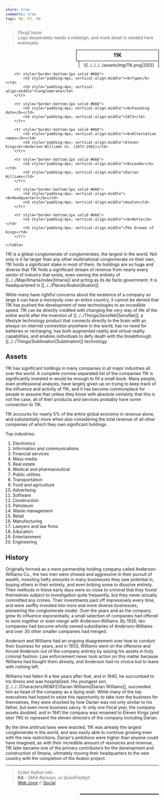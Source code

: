 ```yaml
---  
share: true  
comments: true  
tags: RD, PZ, DW  
---  
```

> [!bug] Issue  
> Logo desperately needs a redesign, and more detail is needed here eventually.  
  
<div>  
  <span style="float:right; width:260px; margin-left:14px; border:2px solid #666; line-height:1.5; font-size:larger; font-weight:bold; text-align:center; padding:4px">11K</span>  
  </div>  
  
  <span style="float:right; clear:right; width:260px; margin-left:14px; border-left:2px solid #666; border-right:2px solid #666; border-collapse:collapse; text-align:center; padding-top:4px">![[../../../../assets/img/11k.png|250]]</span>  
  
  <div class="" style="float:right; clear:right">  
    <table class="" style="float:right; clear:right; width:260px; margin-left:14px; margin-bottom:7px; border:2px solid #666; border-collapse:collapse; line-height:1.5; font-size:small">  
	  
		<tr style="border-bottom:1px solid #666">  
			<td style="padding:4px; vertical-align:middle"><b>Type</b></td>  
			<td style="padding:4px; vertical-align:middle">Conglomerate</td>  
		</tr>  
		  
		<tr style="border-bottom:1px solid #666">  
			<td style="padding:4px; vertical-align:middle"><b>Founding date</b></td>  
			<td style="padding:4px; vertical-align:middle">1873</td>  
		</tr>  
		  
		<tr style="border-bottom:1px solid #666">  
			<td style="padding:4px; vertical-align:middle"><b>Alternative names</b></td>  
			<td style="padding:4px; vertical-align:middle">Eleven Kings<br>Anderson-Williams Co. (1873-1941)</td>  
		</tr>  
		  
		<tr style="border-bottom:1px solid #666">  
			<td style="padding:4px; vertical-align:middle"><b>Leader</b></td>  
			<td style="padding:4px; vertical-align:middle">Darian Williams</td>  
		</tr>  
	  
		<tr style="border-bottom:1px solid #666">  
			<td style="padding:4px; vertical-align:middle"><b>Headquarters</b></td>  
			<td style="padding:4px; vertical-align:middle">Avalon</td>  
		</tr>  
	  
		<tr style="border-bottom:1px solid #666">  
			<td style="padding:4px; vertical-align:middle"><b>Motto</b></td>  
			<td style="padding:4px; vertical-align:middle">The Dreams of Kings</td>  
		</tr>  
	  
    </table>  
  </div>  
  
11K is a global conglomerate of conglomerates, the largest in the world. Not only is it far larger than any other multinational conglomerate on their own, 11K holds a significant stake in most of them. Its holdings are so huge and diverse that 11K finds a significant stream of revenue from nearly every sector of industry that exists, even owning the entirety of [[../../Map/Ilmaria/index|Ilmaria]] and acting as its de facto government. It is headquartered in [[../../Places/Avalon|Avalon]].  
  
While many have rightful concerns about the existence of a company so large it can have a monopoly over an entire country, it cannot be denied that 11K has pushed the development of new technologies to an incredible speed. 11K can be directly credited with changing the very way of life of the entire world after the invention of [[../../Things/SensNet|SensNet]], a lifestyle technology product that connects directly to the brain with an always-on internet connection anywhere in the world, has no need for batteries or recharging, has both augmented reality and virtual reality capabilities, and enables individuals to defy death with the breakthrough [[../../Things/Sublimation|Sublimation]] technology.  
  
## Assets  
  
11K has significant holdings in many companies in all major industries all over the world. A complete comma-separated list of the companies 11K is significantly invested in would be enough to fill a small book. Many people, even professional analysts, have largely given up on trying to keep track of the influence and activity of 11K, and it has become commonplace for people to assume that unless they know with absolute certainty that this is not the case, all of their products and services probably have some connection to 11K.  
  
11K accounts for nearly 5% of the entire global economy in revenue alone, and substantially more when also considering the total revenue of all other companies of which they own significant holdings.  
  
Top industries:  
  
1. Electronics  
2. Information and communications  
3. Financial services  
4. Mass media  
5. Real estate  
6. Medical and pharmaceutical  
7. Public utilities  
8. Transportation  
9. Food and agriculture  
10. Advertising  
11. Software  
12. Construction  
13. Petroleum  
14. Waste management  
15. Retail  
16. Manufacturing  
17. Lawyers and law firms  
18. Education  
19. Entertainment  
20. Engineering  
  
## History  
  
Originally formed as a mere partnership holding company called Anderson-Williams Co., the two men were shrewd and aggressive in their pursuit of wealth, investing hefty amounts in many businesses they saw potential in, buying others in their entirety, and even bribing some to dissolve entirely. Their methods in these early days were so close to criminal that they found themselves subject to investigation quite frequently, but they never actually committed any crimes. Their investments paid off impressively every time, and were swiftly invested into more and more diverse businesses, pioneering the conglomerate model. Over the years and as the company grew its influence exponentially, a small selection of companies had offered to work together or even merge with Anderson-Williams. By 1930, ten companies had become wholly owned subsidiaries of Anderson-Williams and over 30 other smaller companies had merged.  
  
Anderson and Williams had an ongoing disagreement over how to conduct their business for years, and in 1933, Williams went on the offensive and forced Anderson out of the company entirely by seizing his assets in truly criminal fashion. Law enforcement never took action on this matter because Williams had bought them already, and Anderson had no choice but to leave with nothing left.  
  
Williams had fallen ill a few years after that, and in 1940, he succumbed to his illness and was hospitalized. His youngest son, [[../../../Characters/RD&PZ/Darian Williams|Darian Williams]], succeeded him as head of the company as a dying wish. While many of the top executives had hoped to seize this opportunity to take over the business for themselves, they were shocked by how Darian was not only similar to his father, but even more business savvy. In only one fiscal year, the company assets doubled, and in 1941 the company was renamed to Eleven Kings (and later 11K) to represent the eleven directors of the company including Darian.  
  
By the time antitrust laws were enacted, 11K was already the largest conglomerate in the world, and was easily able to continue growing even with the new restrictions. Darian's ambitions were higher than anyone could have imagined, as with their incredible amount of resources and revenue, 11K later became one of the primary contributors for the development and construction of Ilmaria, ultimately moving their headquarters to the new country with the completion of the Avalon project.  
  
-----  
> [!cite] Author info  
> **Kit** - *(AKA Kerosyn, or QuickFastly)*\  
> [Web zone](https://kerosyn.link) // [Social](https://a.tripulse.link/@kit)